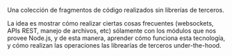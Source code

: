Una colección de fragmentos de código realizados sin librerías de terceros.

La idea es mostrar cómo realizar ciertas cosas frecuentes (websockets, APIs REST, manejo de archivos, etc)
sólamente con los módulos que nos provee Node.js, y de esta manera, aprender cómo funciona esta tecnología,
y cómo realizan las operaciones las librearías de terceros under-the-hood.
